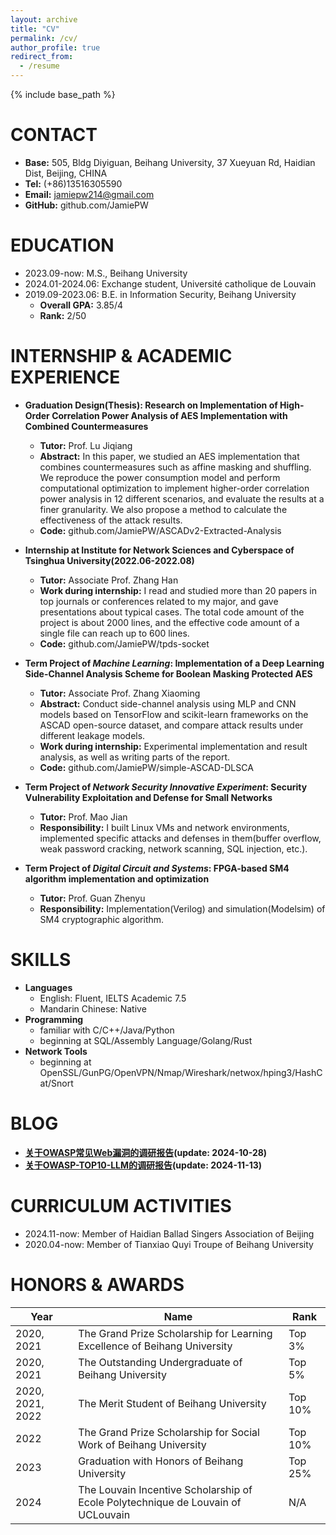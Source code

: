 ```yaml
---
layout: archive
title: "CV"
permalink: /cv/
author_profile: true
redirect_from:
  - /resume
---
```


{% include base_path %}

CONTACT
======
* **Base:** 505, Bldg Diyiguan, Beihang University, 37 Xueyuan Rd, Haidian Dist, Beijing, CHINA
* **Tel:** (+86)13516305590 
* **Email:** jamiepw214@gmail.com
* **GitHub:** github.com/JamiePW

EDUCATION
======
* 2023.09-now:  M.S., Beihang University
* 2024.01-2024.06: Exchange student, Université catholique de Louvain
* 2019.09-2023.06: B.E. in Information Security, Beihang University
  * **Overall GPA:** 3.85/4  
  * **Rank:** 2/50

INTERNSHIP & ACADEMIC EXPERIENCE
======
* **Graduation Design(Thesis): Research on Implementation of High-Order Correlation Power Analysis of AES Implementation with Combined Countermeasures**
  * **Tutor:** Prof. Lu Jiqiang
  * **Abstract:** In this paper, we studied an AES implementation that combines countermeasures such as affine masking and shuffling. We reproduce the power consumption model and perform computational optimization to implement higher-order correlation power analysis in 12 different scenarios, and evaluate the results at a finer granularity. We also propose a method to calculate the effectiveness of the attack results.
  * **Code:** github.com/JamiePW/ASCADv2-Extracted-Analysis

* **Internship at Institute for Network Sciences and Cyberspace of Tsinghua University(2022.06-2022.08)**
  * **Tutor:** Associate Prof. Zhang Han
  * **Work during internship:** I read and studied more than 20 papers in top journals or conferences related to my major, and gave presentations about typical cases. The total code amount of the project is about 2000 lines, and the effective code amount of a single file can reach up to 600 lines.
  * **Code:** github.com/JamiePW/tpds-socket

* **Term Project of *Machine Learning*: Implementation of a Deep Learning Side-Channel Analysis Scheme for Boolean Masking Protected AES**
  *  **Tutor:** Associate Prof. Zhang Xiaoming
  *  **Abstract:** Conduct side-channel analysis using MLP and CNN models based on TensorFlow and scikit-learn frameworks on the ASCAD open-source dataset, and compare attack results under different leakage models.
  *  **Work during internship:** Experimental implementation and result analysis, as well as writing parts of the report.
  *  **Code:** github.com/JamiePW/simple-ASCAD-DLSCA

* **Term Project of *Network Security Innovative Experiment*: Security Vulnerability Exploitation and Defense for Small Networks**
  * **Tutor:** Prof. Mao Jian
  * **Responsibility:** I built Linux VMs and network environments, implemented specific attacks and defenses in them(buffer overflow, weak password cracking, network scanning, SQL injection, etc.).

* **Term Project of *Digital Circuit and Systems*: FPGA-based SM4 algorithm implementation and optimization**
  * **Tutor:** Prof. Guan Zhenyu
  * **Responsibility:** Implementation(Verilog) and simulation(Modelsim) of SM4 cryptographic algorithm.
  
SKILLS
======
* **Languages**
  * English: Fluent, IELTS Academic 7.5
  * Mandarin Chinese: Native
* **Programming**
  * familiar with C/C++/Java/Python
  * beginning at SQL/Assembly Language/Golang/Rust
* **Network Tools**
  * beginning at OpenSSL/GunPG/OpenVPN/Nmap/Wireshark/netwox/hping3/HashCat/Snort

BLOG
======
* **[关于OWASP常见Web漏洞的调研报告](https://jamiepw.github.io/files/关于OWASP常见Web漏洞的调研报告.pdf)(update: 2024-10-28)**
* **[关于OWASP-TOP10-LLM的调研报告](https://jamiepw.github.io/files/关于OWASP-TOP10-LLM的调研报告.pdf)(update: 2024-11-13)**

CURRICULUM ACTIVITIES
======
* 2024.11-now: Member of Haidian Ballad Singers Association of Beijing
* 2020.04-now: Member of Tianxiao Quyi Troupe of Beihang University

HONORS & AWARDS
======

| Year             | Name                                                         | Rank    |
| ---------------- | ------------------------------------------------------------ | ------- |
| 2020, 2021       | The Grand Prize Scholarship for Learning Excellence of Beihang University | Top 3%  |
| 2020, 2021       | The Outstanding Undergraduate of Beihang University          | Top 5%  |
| 2020, 2021, 2022 | The Merit Student of Beihang University                      | Top 10% |
| 2022             | The Grand Prize Scholarship for Social Work of Beihang University | Top 10% |
| 2023             | Graduation with Honors of Beihang University                 | Top 25% |
| 2024             | The Louvain Incentive Scholarship of Ecole Polytechnique de Louvain of UCLouvain | N/A     |


